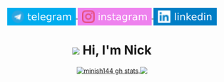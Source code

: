 <p align="center">
    <a href="https://telegram.me/minish144" target="blank">
        <img align="center" src="assets/telegram.svg" alt="minish144's telegram"/>
    </a>
    <a href="https://instagram.com/minish144" target="blank">
        <img align="center" src="assets/instagram.svg" alt="minish144's instagram"/>
    </a>
    <a href="https://linkedin.com/in/minish144" target="blank">
        <img align="center" src="assets/linkedin.svg" alt="minish144's linkedin"/>
    </a>
</p>

<h1 align="center"><img src="https://media.giphy.com/media/hvRJCLFzcasrR4ia7z/giphy.gif" width="25px"> Hi, I'm Nick</h1>
<p align="center">
    <a href="https://github.com/Minish144?tab=repositories" target="blank">
        <img align="center" src="https://github-readme-stats.vercel.app/api?username=minish144&show_icons=true&count_private=true&theme=tokyonight&hide_border=false&bg_color=00000000" alt="minish144 gh stats"/>
    </a>
    <a href="http://github-readme-streak-stats.herokuapp.com?user=minish144&theme=tokyonight&date_format=M%20j%5B%2C%20Y%5D&background=DD110000" target="blank">
        <img align="center" src="http://github-readme-streak-stats.herokuapp.com?user=minish144&theme=tokyonight&date_format=M%20j%5B%2C%20Y%5D&background=DD110000&fire=FF7100)](https://git.io/streak-stats"/>
   </a>
</p>
